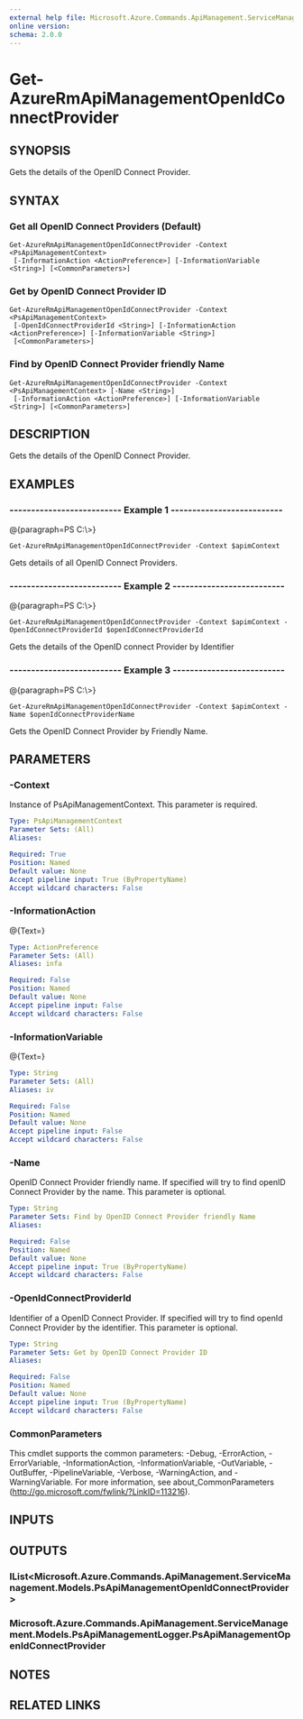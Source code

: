 ```yaml
---
external help file: Microsoft.Azure.Commands.ApiManagement.ServiceManagement.dll-Help.xml
online version: 
schema: 2.0.0
---
```


# Get-AzureRmApiManagementOpenIdConnectProvider

## SYNOPSIS
Gets the details of the OpenID Connect Provider.

## SYNTAX

### Get all OpenID Connect Providers (Default)
```
Get-AzureRmApiManagementOpenIdConnectProvider -Context <PsApiManagementContext>
 [-InformationAction <ActionPreference>] [-InformationVariable <String>] [<CommonParameters>]
```

### Get by OpenID Connect Provider ID
```
Get-AzureRmApiManagementOpenIdConnectProvider -Context <PsApiManagementContext>
 [-OpenIdConnectProviderId <String>] [-InformationAction <ActionPreference>] [-InformationVariable <String>]
 [<CommonParameters>]
```

### Find by OpenID Connect Provider friendly Name
```
Get-AzureRmApiManagementOpenIdConnectProvider -Context <PsApiManagementContext> [-Name <String>]
 [-InformationAction <ActionPreference>] [-InformationVariable <String>] [<CommonParameters>]
```

## DESCRIPTION
Gets the details of the OpenID Connect Provider.

## EXAMPLES

### --------------------------  Example 1  --------------------------
@{paragraph=PS C:\\\>}



```
Get-AzureRmApiManagementOpenIdConnectProvider -Context $apimContext
```

Gets details of all OpenID Connect Providers.

### --------------------------  Example 2  --------------------------
@{paragraph=PS C:\\\>}



```
Get-AzureRmApiManagementOpenIdConnectProvider -Context $apimContext -OpenIdConnectProviderId $openIdConnectProviderId
```

Gets the details of the OpenID connect Provider by Identifier

### --------------------------  Example 3  --------------------------
@{paragraph=PS C:\\\>}



```
Get-AzureRmApiManagementOpenIdConnectProvider -Context $apimContext -Name $openIdConnectProviderName
```

Gets the OpenID Connect Provider by Friendly Name.

## PARAMETERS

### -Context
Instance of PsApiManagementContext.
This parameter is required.

```yaml
Type: PsApiManagementContext
Parameter Sets: (All)
Aliases: 

Required: True
Position: Named
Default value: None
Accept pipeline input: True (ByPropertyName)
Accept wildcard characters: False
```

### -InformationAction
@{Text=}

```yaml
Type: ActionPreference
Parameter Sets: (All)
Aliases: infa

Required: False
Position: Named
Default value: None
Accept pipeline input: False
Accept wildcard characters: False
```

### -InformationVariable
@{Text=}

```yaml
Type: String
Parameter Sets: (All)
Aliases: iv

Required: False
Position: Named
Default value: None
Accept pipeline input: False
Accept wildcard characters: False
```

### -Name
OpenID Connect Provider friendly name.
If specified will try to find openID Connect Provider by the name.
This parameter is optional.

```yaml
Type: String
Parameter Sets: Find by OpenID Connect Provider friendly Name
Aliases: 

Required: False
Position: Named
Default value: None
Accept pipeline input: True (ByPropertyName)
Accept wildcard characters: False
```

### -OpenIdConnectProviderId
Identifier of a OpenID Connect Provider.
If specified will try to find openId Connect Provider by the identifier.
This parameter is optional.

```yaml
Type: String
Parameter Sets: Get by OpenID Connect Provider ID
Aliases: 

Required: False
Position: Named
Default value: None
Accept pipeline input: True (ByPropertyName)
Accept wildcard characters: False
```

### CommonParameters
This cmdlet supports the common parameters: -Debug, -ErrorAction, -ErrorVariable, -InformationAction, -InformationVariable, -OutVariable, -OutBuffer, -PipelineVariable, -Verbose, -WarningAction, and -WarningVariable. For more information, see about_CommonParameters (http://go.microsoft.com/fwlink/?LinkID=113216).

## INPUTS

## OUTPUTS

### IList<Microsoft.Azure.Commands.ApiManagement.ServiceManagement.Models.PsApiManagementOpenIdConnectProvider>

### Microsoft.Azure.Commands.ApiManagement.ServiceManagement.Models.PsApiManagementLogger.PsApiManagementOpenIdConnectProvider

## NOTES

## RELATED LINKS

